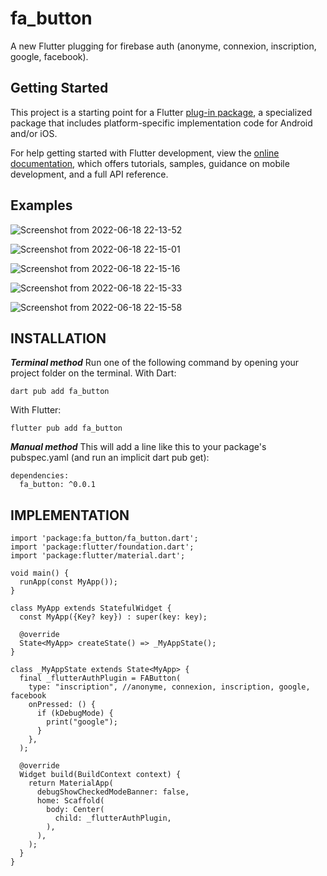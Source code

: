 # fa_button

A new Flutter plugging for firebase auth (anonyme, connexion, inscription, google, facebook).

## Getting Started

This project is a starting point for a Flutter
[plug-in package](https://flutter.dev/developing-packages/),
a specialized package that includes platform-specific implementation code for
Android and/or iOS.

For help getting started with Flutter development, view the
[online documentation](https://flutter.dev/docs), which offers tutorials,
samples, guidance on mobile development, and a full API reference.


## Examples

![Screenshot from 2022-06-18 22-13-52](https://user-images.githubusercontent.com/74214399/174457457-e2f16015-ee3f-4f78-b640-bbfa9824bfbf.png)

![Screenshot from 2022-06-18 22-15-01](https://user-images.githubusercontent.com/74214399/174457458-44973cd1-4b82-4837-8fd5-48f4a873d91a.png)

![Screenshot from 2022-06-18 22-15-16](https://user-images.githubusercontent.com/74214399/174457459-760b5dbf-7811-43d7-986f-ddeea034707c.png)

![Screenshot from 2022-06-18 22-15-33](https://user-images.githubusercontent.com/74214399/174457460-fd248aeb-d102-486f-bd41-93d1d6fae19d.png)               

![Screenshot from 2022-06-18 22-15-58](https://user-images.githubusercontent.com/74214399/174457461-d30080a0-7eab-4462-8238-5e1f1e9e1a2b.jpg)


## INSTALLATION

***Terminal method***
Run one of the following command by opening your project folder on the terminal.
With Dart:
```
dart pub add fa_button
```
With Flutter:
```
flutter pub add fa_button
```

***Manual method***
This will add a line like this to your package's pubspec.yaml (and run an implicit dart pub get):
```
dependencies:
  fa_button: ^0.0.1
```

## IMPLEMENTATION

```
import 'package:fa_button/fa_button.dart';
import 'package:flutter/foundation.dart';
import 'package:flutter/material.dart';

void main() {
  runApp(const MyApp());
}

class MyApp extends StatefulWidget {
  const MyApp({Key? key}) : super(key: key);

  @override
  State<MyApp> createState() => _MyAppState();
}

class _MyAppState extends State<MyApp> {
  final _flutterAuthPlugin = FAButton(
    type: "inscription", //anonyme, connexion, inscription, google, facebook
    onPressed: () {
      if (kDebugMode) {
        print("google");
      }
    },
  );

  @override
  Widget build(BuildContext context) {
    return MaterialApp(
      debugShowCheckedModeBanner: false,
      home: Scaffold(
        body: Center(
          child: _flutterAuthPlugin,
        ),
      ),
    );
  }
}
```
